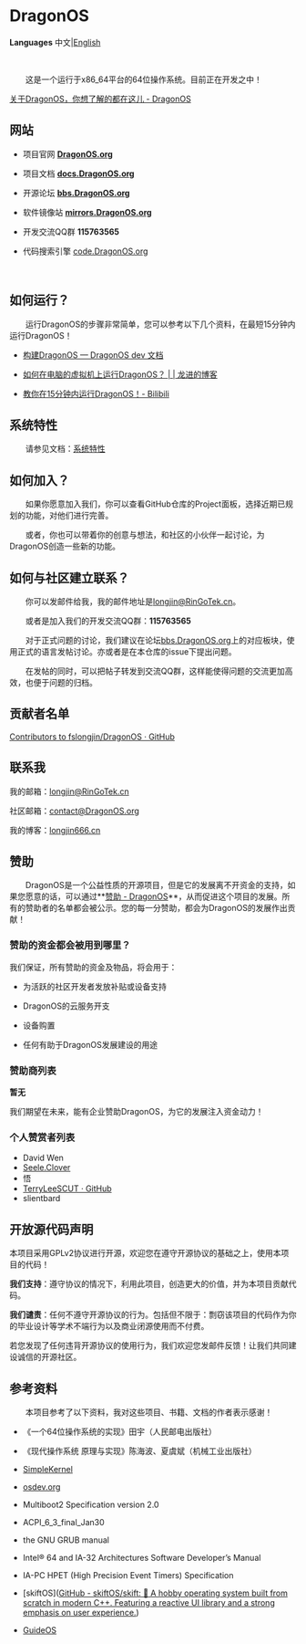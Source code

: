 # DragonOS

**Languages** 中文|[English](README_EN.md)

&nbsp;

&emsp;&emsp;这是一个运行于x86_64平台的64位操作系统。目前正在开发之中！

[关于DragonOS，你想了解的都在这儿 - DragonOS](https://dragonos.org/uncategorized/summary/)

## 网站

- 项目官网  **[DragonOS.org](https://dragonos.org)**

- 项目文档  **[docs.DragonOS.org](https://docs.dragonos.org)**

- 开源论坛  **[bbs.DragonOS.org](https://bbs.dragonos.org)**

- 软件镜像站 **[mirrors.DragonOS.org](https://mirrors.DragonOS.org)**

- 开发交流QQ群 **115763565**

- 代码搜索引擎 [code.DragonOS.org](http://code.dragonos.org)
  
  &nbsp;

## 如何运行？

&emsp;&emsp;运行DragonOS的步骤非常简单，您可以参考以下几个资料，在最短15分钟内运行DragonOS！

- [构建DragonOS — DragonOS dev 文档](https://docs.dragonos.org/zh_CN/latest/introduction/build_system.html#docker)

- [如何在电脑的虚拟机上运行DragonOS？ | | 龙进的博客](https://longjin666.cn/?p=1514)

- [教你在15分钟内运行DragonOS！- Bilibili](https://www.bilibili.com/video/BV1zF411w7s2?share_source=copy_web&vd_source=41ab4a1b73e6f65219a785923511517e)

## 系统特性

&emsp;&emsp;请参见文档：[系统特性](https://docs.dragonos.org/zh_CN/latest/introduction/features.html)

## 如何加入？

&emsp;&emsp;如果你愿意加入我们，你可以查看GitHub仓库的Project面板，选择近期已规划的功能，对他们进行完善。

&emsp;&emsp;或者，你也可以带着你的创意与想法，和社区的小伙伴一起讨论，为DragonOS创造一些新的功能。

## 如何与社区建立联系？

&emsp;&emsp;你可以发邮件给我，我的邮件地址是[longjin@RinGoTek.cn](mailto:longjin@RinGoTek.cn)。

&emsp;&emsp;或者是加入我们的开发交流QQ群：**115763565**

&emsp;&emsp;对于正式问题的讨论，我们建议在论坛[bbs.DragonOS.org](https://bbs.dragonos.org/)上的对应板块，使用正式的语言发帖讨论。亦或者是在本仓库的issue下提出问题。

&emsp;&emsp;在发帖的同时，可以把帖子转发到交流QQ群，这样能使得问题的交流更加高效，也便于问题的归档。

## 贡献者名单

[Contributors to fslongjin/DragonOS · GitHub](https://github.com/fslongjin/DragonOS/graphs/contributors)

## 联系我

我的邮箱：longjin@RinGoTek.cn

社区邮箱：contact@DragonOS.org

我的博客：[longjin666.cn](https://longjin666.cn)

## 赞助

&emsp;&emsp;DragonOS是一个公益性质的开源项目，但是它的发展离不开资金的支持，如果您愿意的话，可以通过**[赞助 - DragonOS](https://dragonos.org/donate/)**，从而促进这个项目的发展。所有的赞助者的名单都会被公示。您的每一分赞助，都会为DragonOS的发展作出贡献！

### 赞助的资金都会被用到哪里？

我们保证，所有赞助的资金及物品，将会用于：

- 为活跃的社区开发者发放补贴或设备支持

- DragonOS的云服务开支

- 设备购置

- 任何有助于DragonOS发展建设的用途

### 赞助商列表

**暂无**

我们期望在未来，能有企业赞助DragonOS，为它的发展注入资金动力！

### 个人赞赏者列表

- David Wen
- [Seele.Clover](https://github.com/seeleclover)
- 悟
- [TerryLeeSCUT · GitHub](https://github.com/TerryLeeSCUT)
- slientbard

## 开放源代码声明

本项目采用GPLv2协议进行开源，欢迎您在遵守开源协议的基础之上，使用本项目的代码！

**我们支持**：遵守协议的情况下，利用此项目，创造更大的价值，并为本项目贡献代码。

**我们谴责**：任何不遵守开源协议的行为。包括但不限于：剽窃该项目的代码作为你的毕业设计等学术不端行为以及商业闭源使用而不付费。

若您发现了任何违背开源协议的使用行为，我们欢迎您发邮件反馈！让我们共同建设诚信的开源社区。

## 参考资料

&emsp;&emsp;本项目参考了以下资料，我对这些项目、书籍、文档的作者表示感谢！

- 《一个64位操作系统的实现》田宇（人民邮电出版社）

- 《现代操作系统 原理与实现》陈海波、夏虞斌（机械工业出版社）

- [SimpleKernel](https://github.com/Simple-XX/SimpleKernel)

- [osdev.org](https://wiki.osdev.org/Main_Page)

- Multiboot2 Specification version 2.0

- ACPI_6_3_final_Jan30

- the GNU GRUB manual

- Intel® 64 and IA-32 Architectures Software Developer’s Manual

- IA-PC HPET (High Precision Event Timers) Specification

- [skiftOS]([GitHub - skiftOS/skift: 🥑 A hobby operating system built from scratch in modern C++. Featuring a reactive UI library and a strong emphasis on user experience.](https://github.com/skiftOS/skift))

- [GuideOS](https://github.com/Codetector1374/GuideOS)
